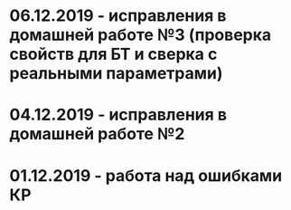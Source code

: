 # 06.12.2019 - исправления в домашней работе №3 (проверка свойств для БТ и сверка с реальными параметрами)
# 04.12.2019 - исправления в домашней работе №2
# 01.12.2019 - работа над ошибками КР

